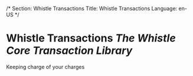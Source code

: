 /*
Section: Whistle Transactions
Title: Whistle Transactions
Language: en-US
*/

# Whistle Transactions *The Whistle Core Transaction Library*
Keeping charge of your charges
